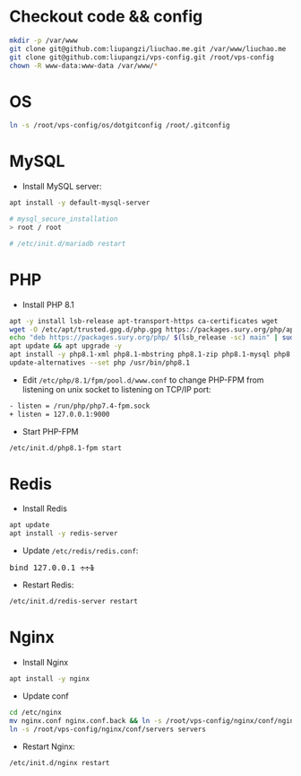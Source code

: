 # Checkout code && config
```bash
mkdir -p /var/www
git clone git@github.com:liupangzi/liuchao.me.git /var/www/liuchao.me
git clone git@github.com:liupangzi/vps-config.git /root/vps-config
chown -R www-data:www-data /var/www/*
```

# OS
```bash
ln -s /root/vps-config/os/dotgitconfig /root/.gitconfig
```

# MySQL

- Install MySQL server:
```bash
apt install -y default-mysql-server

# mysql_secure_installation
> root / root

# /etc/init.d/mariadb restart
```

# PHP

- Install PHP 8.1
```bash
apt -y install lsb-release apt-transport-https ca-certificates wget
wget -O /etc/apt/trusted.gpg.d/php.gpg https://packages.sury.org/php/apt.gpg
echo "deb https://packages.sury.org/php/ $(lsb_release -sc) main" | sudo tee /etc/apt/sources.list.d/php.list
apt update && apt upgrade -y
apt install -y php8.1-xml php8.1-mbstring php8.1-zip php8.1-mysql php8.1 php8.1-opcache php8.1-curl php8.1-bz2 php8.1-cgi php8.1-cli php8.1-fpm php8.1-gmp php8.1-common php8.1-bcmath php8.1-gd php-imagick
update-alternatives --set php /usr/bin/php8.1
```

- Edit `/etc/php/8.1/fpm/pool.d/www.conf` to change PHP-FPM from listening on unix socket to listening on TCP/IP port:
```bash
- listen = /run/php/php7.4-fpm.sock
+ listen = 127.0.0.1:9000
``` 

- Start PHP-FPM
```bash
/etc/init.d/php8.1-fpm start
```

# Redis

- Install Redis
```bash
apt update
apt install -y redis-server
```

- Update `/etc/redis/redis.conf`:
<pre>
bind 127.0.0.1 <del>::1</del>
</pre>

- Restart Redis:
```bash
/etc/init.d/redis-server restart
```

# Nginx

- Install Nginx
```bash
apt install -y nginx
```

- Update conf
```bash
cd /etc/nginx
mv nginx.conf nginx.conf.back && ln -s /root/vps-config/nginx/conf/nginx.conf nginx.conf
ln -s /root/vps-config/nginx/conf/servers servers
```

- Restart Nginx:
```bash
/etc/init.d/nginx restart
```

